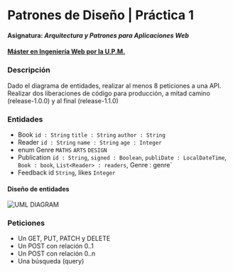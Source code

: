 # Patrones de Diseño | Práctica 1
#### Asignatura: *Arquitectura y Patrones para Aplicaciones Web*
#### [Máster en Ingeniería Web por la U.P.M.](http://miw.etsisi.upm.es)

### Descripción
Dado el diagrama de entidades, realizar al menos 8 peticiones a una API.
Realizar dos liberaciones de código para producción, a mitad camino (release-1.0.0) y al final (release-1.1.0)

### Entidades
* Book `id : String`  `title : String`  `author : String`
* Reader `id : String`  `name : String`  `age : Integer`
* enum Genre `MATHS`  `ARTS`  `DESIGN`
* Publication `id : String`, `signed : Boolean`, `publiDate : LocalDateTime`, `Book : book`,  `List<Reader> : readers`, Genre : genre`
* Feedback id `String`, likes `Integer`
#### Diseño de entidades
![UML DIAGRAM](http://https://github.com/lelepompom/APAW.ECP1.SandraOrtega/blob/master/UML.png)

### Peticiones
* Un GET, PUT, PATCH  y DELETE
* Un POST con relación 0..1
* Un POST con relación 0..n
* Una búsqueda (query)

